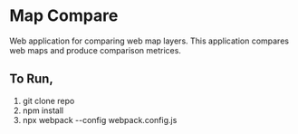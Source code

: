 # Map Compare

Web application for comparing web map layers. This application compares web maps and produce comparison metrices.

## To Run,

1. git clone repo
2. npm install
3. npx webpack --config webpack.config.js